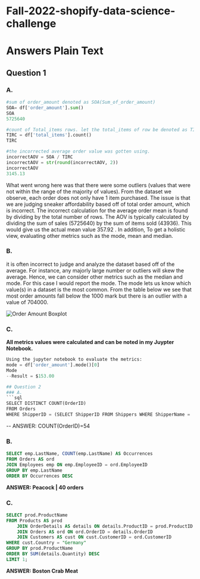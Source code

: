 # Fall-2022-shopify-data-science-challenge
# Answers Plain Text
## Question 1
### A. 
```python
#sum of order_amount denoted as SOA(Sum_of_order_amount)
SOA= df['order_amount'].sum()
SOA
5725640

#count of Total_items rows. let the total_items of row be denoted as TIRC(total_items_row_count) 
TIRC = df['total_items'].count()
TIRC

#the incorrected average order value was gotten using. 
incorrectAOV = SOA / TIRC
incorrectAOV = str(round(incorrectAOV, 2))
incorrectAOV
3145.13
```

What went wrong here was that there were some outliers (values that were not within the range of the majority of values). From the dataset we observe, each order does not only have 1 item purchased. The issue is that we are judging sneaker affordability based off of total order amount, which is incorrect.
The incorrect calculation for the average order mean is found by dividing by the total number of rows. The AOV is typically calculated by dividing the sum of sales (5725640) by the sum of items sold (43936). This would give us the actual mean value 357.92 . In addition, To get a holistic view, evaluating other metrics such as the mode, mean and median.

### B.

 it is often incorrect to judge and analyze the dataset based off of the average. For instance, any majorly large number or outliers will skew the average. Hence, we can consider other metrics such as the median and mode. For this case I would report the mode.  The mode lets us know which value(s) in a dataset is the most common. From the table below we see that most order amounts fall below the 1000 mark but there is an outlier with a value of 704000.


![Order Amount Boxplot](![image](https://user-images.githubusercontent.com/86266982/173306950-16cfc1d4-186e-4281-8a71-5fb2d60cd1a1.png))

### C. 

<b> All metrics values were calculated and can be noted in my Juypter Notebook. </b>

```python
Using the jupyter notebook to evaluate the metrics:
mode = df['order_amount'].mode()[0]
Mode
--Result = $153.00

## Question 2
### A.
```sql
SELECT DISTINCT COUNT(OrderID) 
FROM Orders
WHERE ShipperID = (SELECT ShipperID FROM Shippers WHERE ShipperName = 'Speedy Express');
```
-- ANSWER: COUNT(OrderID)=54

### B.
```sql
SELECT emp.LastName, COUNT(emp.LastName) AS Occurrences 
FROM Orders AS ord
JOIN Employees emp ON emp.EmployeeID = ord.EmployeeID
GROUP BY emp.LastName
ORDER BY Occurrences DESC
```
<b> ANSWER: Peacock |  40 orders </b>

### C.
```sql
SELECT prod.ProductName
FROM Products AS prod
    JOIN OrderDetails AS details ON details.ProductID = prod.ProductID
    JOIN Orders AS ord ON ord.OrderID = details.OrderID
    JOIN Customers AS cust ON cust.CustomerID = ord.CustomerID
WHERE cust.Country = "Germany"
GROUP BY prod.ProductName
ORDER BY SUM(details.Quantity) DESC
LIMIT 1;
```
<b> ANSWER: Boston Crab Meat <b>
